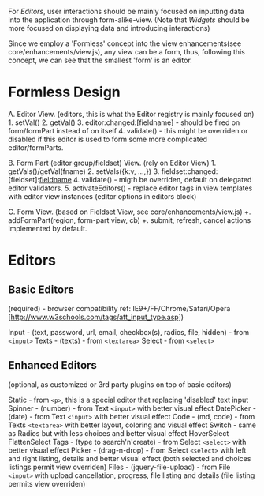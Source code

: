 For *Editors*, user interactions should be mainly focused on inputting data into the application through form-alike-view. 
(Note that *Widgets* should be more focused on displaying data and introducing interactions)

Since we employ a 'Formless' concept into the view enhancements(see core/enhancements/view.js), any view can be a form, thus, following this concept, we can see that the smallest 'form' is an editor.

Formless Design
===============
A. Editor View. (editors, this is what the Editor registry is mainly focused on)
	1. setVal()
	2. getVal()
	3. editor:changed:[fieldname] - should be fired on form/formPart instead of on itself
	4. validate() - this might be overriden or disabled if this editor is used to form some more complicated editor/formParts.


B. Form Part (editor group/fieldset) View. (rely on Editor View)
	1. getVals()/getVal(fname)
	2. setVals({k:v, ...,})
	3. fieldset:changed:[fieldset]:[fieldname](optional)
	4. validate() - migth be overriden, default on delegated editor validators.
	5. activateEditors() - replace editor tags in view templates with editor view instances (editor options in editors block)


C. Form View. (based on Fieldset View, see core/enhancements/view.js)
	+. addFormPart(region, form-part view, cb)
	+. submit, refresh, cancel actions implemented by default.


Editors
=======

Basic Editors 
-------------
(required) - browser compatibility ref: IE9+/FF/Chrome/Safari/Opera [http://www.w3schools.com/tags/att_input_type.asp])

Input - (text, password, url, email, checkbox(s), radios, file, hidden) - from `<input>`
Texts - (texts) - from `<textarea>`
Select - from `<select>`

Enhanced Editors
----------------
(optional, as customized or 3rd party plugins on top of basic editors)

Static - from `<p>`, this is a special editor that replacing 'disabled' text input
Spinner - (number) - from Text `<input>` with better visual effect
DatePicker - (date) - from Text `<input>` with better visual effect
Code - (md, code) - from Texts `<textarea>` with better layout, coloring and visual effect
Switch - same as Radios but with less choices and better visual effect
HoverSelect
FlattenSelect
Tags - (type to search'n'create) - from Select `<select>` with better visual effect
Picker - (drag-n-drop) - from Select `<select>` with left and right listing, details and better visual effect (both selected and choices listings permit view overriden)
Files - (jquery-file-upload) - from File `<input>` with upload cancellation, progress, file listing and details (file listing permits view overriden)
